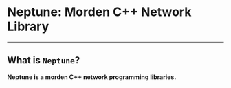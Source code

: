 # **Neptune: Morden C++ Network Library**
***

## **What is `Neptune`?**
  **Neptune is a morden C++ network programming libraries.**

